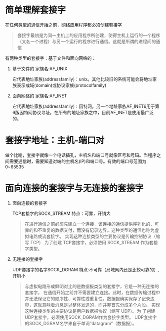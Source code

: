 # 简单理解套接字

在任何类型的通信开始之前，网络应用程序都必须创建套接字
> 套接字最初是为同一主机上的应用程序所创建，使得主机上运行的一个程序（又名一个进程）与另一个运行的程序进行通信。这就是所谓的进程间的通信

有两种类型的套接字：基于文件和面向网络的：

1. 基于文件的  家族名:AF_UNIX

	它代表地址家族(addressfamily)：unix。其他比较旧的系统可能会将地址家族表示成域(domain)或协议家族(protocolfamily)
	
2. 面向网络的  家族名:AF_INET

	它代表地址家族(addressfamily)：因特网。另一个地址家族AF_INET6用于第6版因特网协议寻址。在所有的地址家族之中，目前AF_INET是使用最广泛的。
	
# 套接字地址：主机-端口对
做个比喻，套接字就像一个电话插孔，主机名和端口号就像区号和号码。当程序之间需要通信时，需要知道对端的主机名(IP)和端口号。有效的端口号范围为0~65535

# 面向连接的套接字与无连接的套接字
1. 面向连接的套接字
	
	TCP套接字的SOCK_STREAM
	特点：可靠，开销大
	> 在进行通信之前必须先建立一个连接，该连接的通信提供序列化的、可靠的和不重复的数据交付，而没有记录边界。这种类型的通信也称为虚拟电路或流套接字。
实现这种连接类型的主要协议是传输控制协议（缩写 TCP）
为了创建 TCP套接字，必须使用 SOCK_STREAM 作为套接字类型。

2. 无连接的套接字
	
	UDP套接字的名字SOCK_DGRAM
	特点:不可靠（局域网内还是比较可靠的）,开销小
	> 与虚拟电路形成鲜明对比的是数据报类型的套接字，它是一种无连接的套接字。
在通信开始之前并不需要建立连接。此时，在数据传输过程中并无法保证它的顺序性、可靠性或重复性。数据报确实保存了记录边界，这就意味着消息是以整体发送的，而并非首先分成多个片段。
实现这种连接类型的主要协议是用户数据报协议（缩写 UDP）。为
了创建UDP套接字，必须使用SOCK_DGRAM作为套接字类型。
UDP套接字的SOCK_DGRAM名字来自于单词“datagram”（数据报）。
